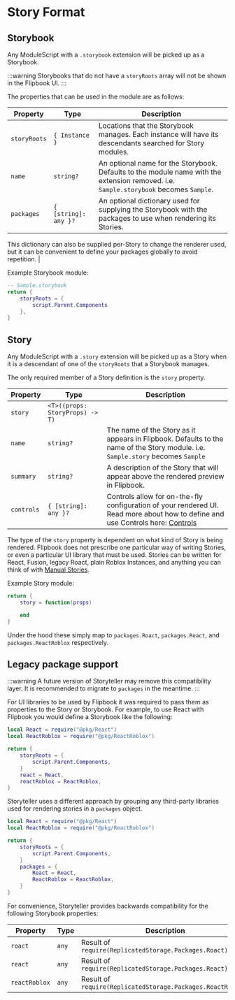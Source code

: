 # Story Format

## Storybook

Any ModuleScript with a `.storybook` extension will be picked up as a Storybook.

:::warning
Storybooks that do not have a `storyRoots` array will not be shown in the Flipbook UI.
:::

The properties that can be used in the module are as follows:

| **Property** | **Type**             | **Description**                                                                                                                       |
| ------------ | -------------------- | ------------------------------------------------------------------------------------------------------------------------------------- |
| `storyRoots` | `{ Instance }`       | Locations that the Storybook manages. Each instance will have its descendants searched for Story modules.                             |
| `name`       | `string?`            | An optional name for the Storybook. Defaults to the module name with the extension removed. i.e. `Sample.storybook` becomes `Sample`. |
| `packages`   | `{ [string]: any }?` | An optional dictionary used for supplying the Storybook with the packages to use when rendering its Stories.                          |

This dictionary can also be supplied per-Story to change the renderer used, but it can be convenient to define your packages globally to avoid repetition. |

Example Storybook module:

```lua
-- Sample.storybook
return {
	storyRoots = {
		script.Parent.Components
	},
}
```

## Story

Any ModuleScript with a `.story` extension will be picked up as a Story when it is a descendant of one of the `storyRoots` that a Storybook manages.

The only required member of a Story definition is the `story` property.

| **Property** | **Type**                        | **Description**                                                                                                                                                                                          |
| ------------ | ------------------------------- | -------------------------------------------------------------------------------------------------------------------------------------------------------------------------------------------------------- |
| `story`      | `<T>((props: StoryProps) -> T)` |                                                                                                                                                                                                          |
| `name`       | `string?`                       | The name of the Story as it appears in Flipbook. Defaults to the name of the Story module. i.e. `Sample.story` becomes `Sample`                                                                          |
| `summary`    | `string?`                       | A description of the Story that will appear above the rendered preview in Flipbook.                                                                                                                      |
| `controls`   | `{ [string]: any }?`            | Controls allow for on-the-fly configuration of your rendered UI. Read more about how to define and use Controls here: [Controls](https://www.notion.so/Controls-12f95b7912f8804388e1d746a6617716?pvs=21) |

The type of the `story` property is dependent on what kind of Story is being rendered. Flipbook does not prescribe one particular way of writing Stories, or even a particular UI library that must be used.
Stories can be written for React, Fusion, legacy Roact, plain Roblox Instances, and anything you can think of with [Manual Stories](https://www.notion.so/Story-format-12f95b7912f880068da6d74c472bf186?pvs=21).

Example Story module:

```lua
return {
	story = function(props)

	end
}
```

Under the hood these simply map to `packages.Roact`, `packages.React`, and `packages.ReactRoblox` respectively.

## Legacy package support

:::warning
A future version of Storyteller may remove this compatibility layer. It is recommended to migrate to `packages` in the meantime.
:::

For UI libraries to be used by Flipbook it was required to pass them as properties to the Story or Storybook. For example, to use React with Flipbook you would define a Storybook like the following:

```lua
local React = require("@pkg/React")
local ReactRoblox = require("@pkg/ReactRoblox")

return {
	storyRoots = {
		script.Parent.Components,
	}
	react = React,
	reactRoblox = ReactRoblox,
}
```

Storyteller uses a different approach by grouping any third-party libraries used for rendering stories in a `packages` object.

```lua
local React = require("@pkg/React")
local ReactRoblox = require("@pkg/ReactRoblox")

return {
	storyRoots = {
		script.Parent.Components,
	}
	packages = {
		React = React,
		ReactRoblox = ReactRoblox,
	}
}
```

For convenience, Storyteller provides backwards compatibility for the following Storybook properties:

| **Property**  | **Type** | **Description**                                             |
| ------------- | -------- | ----------------------------------------------------------- |
| `roact`       | `any`    | Result of `require(ReplicatedStorage.Packages.Roact)`       |
| `react`       | `any`    | Result of `require(ReplicatedStorage.Packages.React)`       |
| `reactRoblox` | `any`    | Result of `require(ReplicatedStorage.Packages.ReactRoblox)` |
